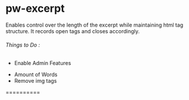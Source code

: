 pw-excerpt
==========

Enables control over the length of the excerpt while maintaining html tag structure.
It records open tags and closes accordingly.

###### Things to Do :
- Enable Admin Features
* Amount of Words
* Remove img tags

==========
